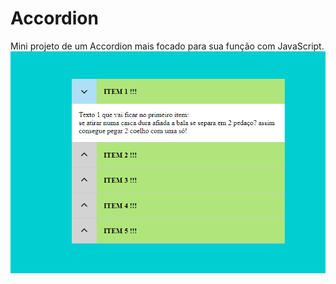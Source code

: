 # Accordion
Mini projeto de um Accordion mais focado para sua função com JavaScript.
<img src="Captura de tela 2023-09-22 171339.png">
